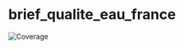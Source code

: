 # brief_qualite_eau_france

![Coverage](https://codecov.io/gh/<ORG>/<REPO>/branch/main/graph/badge.svg)
